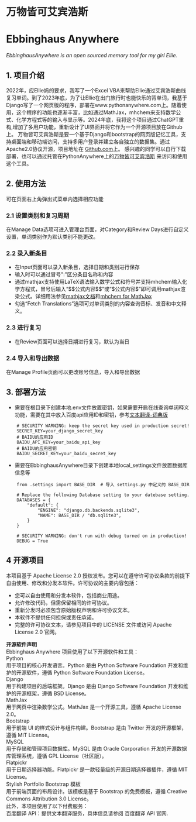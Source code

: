 # 万物皆可艾宾浩斯
# Ebbinghaus Anywhere 

*EbbinghausAnywhere is an open sourced memory tool for my girl Ellie.*

## 1. 项目介绍
2022年，应Ellie妈的要求，我写了一个Excel VBA来帮助Ellie通过艾宾浩斯曲线复习单词。到了2023年底，为了让Ellie在出门旅行时也能快乐的背单词，我基于Django写了一个网页版的程序，部署在www.pythonanywhere.com上。随着使用，这个程序的功能也逐渐丰富，比如通过MathJax，mhchem来支持数学公式、化学方程式等的输入与显示等。2024年底，我将这个项目通过ChatGPT重构,增加了多用户功能，重新设计了UI界面并将它作为一个开源项目放在Github上。
万物皆可艾宾浩斯是要一个基于Django和bootstrap的网页版记忆工具，支持桌面端和移动端访问，支持多用户登录并建立各自独立的数据集。通过Apache2.0协议开源，项目地址在 [Github.com](https://github.com/BrandonLoh/EbbinghausAnywhere)上。 感兴趣的同学可以自行下载部署，也可以通过托管在PythonAnywhere上的[万物皆可艾宾浩斯](https://Ebbinghaus.pythonanywhere.com/ "托管在PythonAnywhere上的免费网站") 来访问和使用这个工具。

## 2. 使用方法
可在页面右上角弹出式菜单内选择相应功能
### 2.1 设置类别和复习周期
在Manage Data选项可进入管理台页面，对Category和Review Days进行自定义设置，单词类别作为默认类别不能更改。
### 2.2 录入新条目
- 在Input页面可以录入新条目，选择日期和类别进行保存
- 输入时可以通过冒号":"区分条目名称和内容
- 通过mathjax支持使用LaTeX语法输入数学公式和符号并支持mhchem输入化学方程式，冒号后输入“\$\$公式内容$$”或“\$公式内容\$”即可调用mathjax渲染公式。详细用法参见[mathjax文档](https://www.osgeo.cn/mathjax/index.html)和[mhchem for MathJax](https://mhchem.github.io/MathJax-mhchem/)
- 勾选“Fetch Translations”选项可对单词类别的内容查询音标、发音和中文释义。
### 2.3 进行复习
- 在Review页面可以选择日期进行复习，默认为当日
### 2.4 导入和导出数据
在Manage Profile页面可以更改账号信息，导入和导出数据
## 3. 部署方法
- 需要在根目录下创建本地.env文件放置密钥，如果需要开启在线查询单词释义功能，需要在其中放入百度api应用ID和密钥，参考[文本翻译-词典版](https://cloud.baidu.com/doc/MT/s/nkqrzmbpc)
```
    # SECURITY WARNING: keep the secret key used in production secret!
    SECRET_KEY=your_django_secret_key
    # BAIDU的应用ID
    BAIDU_API_KEY=your_baidu_api_key
    # BAIDU的应用密钥
    BAIDU_SECRET_KEY=your_baidu_secret_key
```

- 需要在EbbinghausAnywhere目录下创建本地local_settings文件放置数据库信息等
```
    from .settings import BASE_DIR  # 导入 settings.py 中定义的 BASE_DIR

    # Replace the following Database setting to your datebase setting.
    DATABASES = {
        "default": {
            "ENGINE": "django.db.backends.sqlite3",
            "NAME": BASE_DIR / "db.sqlite3",
        }
    }

    # SECURITY WARNING: don't run with debug turned on in production!
    DEBUG = True
```
## 4 开源项目
本项目基于 Apache License 2.0 授权发布。您可以在遵守许可协议条款的前提下自由使用、修改和分发本软件。许可协议的主要内容包括：
- 您可以自由使用和分发本软件，包括商业用途。
- 允许修改代码，但需保留相同的许可协议。
- 重新分发时必须包含原始版权声明和许可协议文本。
- 本软件不提供任何担保或责任承诺。
- 完整的许可协议文本，请参见项目中的 LICENSE 文件或访问 Apache License 2.0 官网。

**开源软件声明**  
Ebbinghaus Anywhere 项目使用了以下开源软件和工具：  
Python  
用于项目的核心开发语言。Python 是由 Python Software Foundation 开发和维护的开源软件，遵循 Python Software Foundation License。  
Django  
用于构建项目的后端框架。Django 是由 Django Software Foundation 开发和维护的开源框架，遵循 BSD License。  
MathJax  
用于网页中渲染数学公式。MathJax 是一个开源工具，遵循 Apache License 2.0。  
Bootstrap  
用于前端 UI 的样式设计与组件构建。Bootstrap 是由 Twitter 开发的开源框架，遵循 MIT License。  
MySQL  
用于存储和管理项目数据库。MySQL 是由 Oracle Corporation 开发的开源数据库管理系统，遵循 GPL License（社区版）。  
Flatpickr  
用于日期选择器功能。Flatpickr 是一款轻量级的开源日期选择器插件，遵循 MIT License。  
Stylish Portfolio Bootstrap 模板  
用于前端页面的布局设计。该模板是基于 Bootstrap 的免费模板，遵循 Creative Commons Attribution 3.0 License。  
此外，本项目使用了以下付费服务：  
百度翻译 API：提供文本翻译服务，具体信息请参阅 百度翻译 API 官网.
